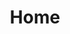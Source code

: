 ---
title: Home
permalink: "/"
description:
image: "/uploads/2018-OG-featuredimage.jpg"
layout: home

hero-bg:
hero-logo: "/uploads/dcdw-lockup-hero.svg"
hero-logo-alt: DC Design Week Hero Logo, Time & Date
hero-closing-subheader: Tell us about your experience so we can keep improving.
hero-closing-text: Send Feedback
hero-closing-url: https://goo.gl/forms/WZO7PamPyTLI9JOH3

dc-design-header: Design is For All
dc-design-paragraph-1:
    Design is for thinkers and doers, listeners and seers, go-getters and problem-solvers. It’s for
    walkers, bikers,drivers, and Metro riders. It’s for writers and readers, game players and web creators, food lovers and
    museum-goers. It’s for makers and appreciators, and it’s always up for debaters.
dc-design-image-1: "/uploads/dcdw-faces-group-01b.gif"
dc-design-image-1-alt: Group 1 of portrait illustrations showcasing the diversity of the DC Design Community
dc-design-paragraph-2: 'Design: it’s a people thing. And in the DMV, we’re home to some of the smartest, coolest,
realest, and greatest people around—not to mention one of the most exciting and innovative design cultures in the world.'
dc-design-image-2: "/uploads/dcdw-faces-group-02.gif"
dc-design-image-2-alt: Group 2 of portrait illustrations showcasing the diversity of the DC Design Community
dc-design-paragraph-3: 'That’s why, once again, we’re making a week of it all. And in 2018, we have more to celebrate
than ever before—more partners, more experts, more formats, more venues, more incredible work. It’s DC Design Week: by our city’s humans, for people like you.'
dc-design-image-3: "/uploads/dcdw-faces-group-03.gif"
dc-design-image-3-alt: Group 3 of portrait illustrations showcasing the diversity of the DC Design Community

home-events-header: Featured Events
home-events-text:
home-events-button-text: Full Schedule
home-events-url: "/events/"

home-partners-header: Partners & Sponsors
home-partners-text:
    DC Design Week is produced by AIGA DC, a volunteer-run, 501(3)c nonprofit organization, in concert
    with a consortium of local associations, meetup groups and small businesses. We rely on the generosity and goodness of
    others to make this week of celebration a reality. Major thanks to the following partners and sponsors for your support
    and commitment to the DC design community. We couldn't do it without you!

home-sponsors-url-text: Learn More
home-sponsors-url: "/sponsors/"
---